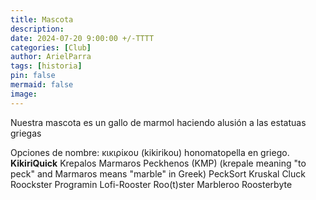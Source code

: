 ```yaml
---
title: Mascota
description: 
date: 2024-07-20 9:00:00 +/-TTTT
categories: [Club]
author: ArielParra 
tags: [historia]
pin: false
mermaid: false
image:
---
```


Nuestra mascota es un gallo de marmol haciendo alusión a las estatuas griegas

Opciones de nombre:
κικιρίκου (kikirikou) honomatopella en griego. 
**KikiriQuick** 
Krepalos Marmaros Peckhenos (KMP)  (krepale meaning "to peck" and Marmaros means "marble" in Greek)
PeckSort
Kruskal Cluck
Roockster
Programin
Lofi-Rooster
Roo(t)ster
Marbleroo
Roosterbyte
